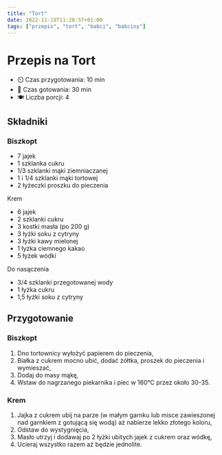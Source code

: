 ```yaml
---
title: "Tort"
date: 2022-11-19T11:28:57+01:00
tags: ["przepis", "tort", "babci", "babciny"]
---
```


# Przepis na Tort

- ⏲️  Czas przygotowania: 10 min
- 🍳 Czas gotowania: 30 min
- 🍽️ Liczba porcji: 4

## Składniki

### Biszkopt

- 7 jajek
- 1 szklanka cukru
- 1/3 szklanki mąki ziemniaczanej
- 1 i 1/4 szklanki mąki tortowej
- 2 łyżeczki proszku do pieczenia

Krem

- 6 jajek
- 2 szklanki cukru
- 3 kostki masła (po 200 g)
- 3 łyżki soku z cytryny
- 3 łyżki kawy mielonej
- 1 łyżka ciemnego kakao
- 5 łyżek wódki

Do nasączenia

- 3/4 szklanki przegotowanej wody
- 1 łyżka cukru
- 1,5 łyżki soku z cytryny

## Przygotowanie

### Biszkopt

1. Dno tortownicy wyłożyć papierem do pieczenia,
1. Białka z cukrem mocno ubić, dodać żółtka, proszek do pieczenia i wymieszać,
1. Dodaj do masy mąkę,
1. Wstaw do nagrzanego piekarnika i piec w 160°C przez około 30-35.

### Krem

1. Jajka z cukrem ubij na parze (w małym garnku lub misce zawieszonej nad garnkiem z gotującą się wodą) aż nabierze lekko złotego koloru,
1. Odstaw do wystygnięcia,
1. Masło utrzyj i dodawaj po 2 łyżki ubitych jajek z cukrem oraz wódkę,
1. Ucieraj wszystko razem aż będzie jednolite.

